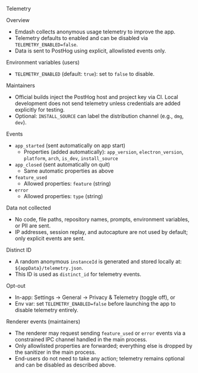 Telemetry

Overview
- Emdash collects anonymous usage telemetry to improve the app.
- Telemetry defaults to enabled and can be disabled via `TELEMETRY_ENABLED=false`.
- Data is sent to PostHog using explicit, allowlisted events only.

Environment variables (users)
- `TELEMETRY_ENABLED` (default: `true`): set to `false` to disable.

Maintainers
- Official builds inject the PostHog host and project key via CI. Local development does not send telemetry unless credentials are added explicitly for testing.
- Optional: `INSTALL_SOURCE` can label the distribution channel (e.g., `dmg`, `dev`).

Events
- `app_started` (sent automatically on app start)
  - Properties (added automatically): `app_version`, `electron_version`, `platform`, `arch`, `is_dev`, `install_source`
- `app_closed` (sent automatically on quit)
  - Same automatic properties as above
- `feature_used`
  - Allowed properties: `feature` (string)
- `error`
  - Allowed properties: `type` (string)

Data not collected
- No code, file paths, repository names, prompts, environment variables, or PII are sent.
- IP addresses, session replay, and autocapture are not used by default; only explicit events are sent.

Distinct ID
- A random anonymous `instanceId` is generated and stored locally at: `${appData}/telemetry.json`.
- This ID is used as `distinct_id` for telemetry events.

Opt-out
- In-app: Settings → General → Privacy & Telemetry (toggle off), or
- Env var: set `TELEMETRY_ENABLED=false` before launching the app to disable telemetry entirely.

Renderer events (maintainers)
- The renderer may request sending `feature_used` or `error` events via a constrained IPC channel handled in the main process.
- Only allowlisted properties are forwarded; everything else is dropped by the sanitizer in the main process.
- End-users do not need to take any action; telemetry remains optional and can be disabled as described above.

